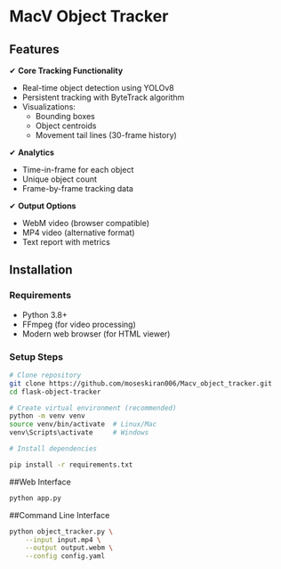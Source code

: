 # MacV Object Tracker



## Features

✔ **Core Tracking Functionality**
- Real-time object detection using YOLOv8
- Persistent tracking with ByteTrack algorithm
- Visualizations:
  - Bounding boxes
  - Object centroids
  - Movement tail lines (30-frame history)

✔ **Analytics**
- Time-in-frame for each object
- Unique object count
- Frame-by-frame tracking data

✔ **Output Options**
- WebM video (browser compatible)
- MP4 video (alternative format)
- Text report with metrics

## Installation

### Requirements
- Python 3.8+
- FFmpeg (for video processing)
- Modern web browser (for HTML viewer)

### Setup Steps

```bash
# Clone repository
git clone https://github.com/moseskiran006/Macv_object_tracker.git
cd flask-object-tracker

# Create virtual environment (recommended)
python -m venv venv
source venv/bin/activate  # Linux/Mac
venv\Scripts\activate     # Windows

# Install dependencies

pip install -r requirements.txt
```
##Web Interface
```bash
python app.py
```
##Command Line Interface
```bash
python object_tracker.py \
    --input input.mp4 \
    --output output.webm \
    --config config.yaml
```

